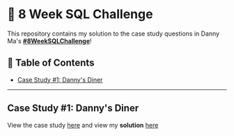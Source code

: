 # 🦋 8 Week SQL Challenge

This repository contains my solution to the case study questions in Danny Ma's **[#8WeekSQLChallenge](https://8weeksqlchallenge.com)**!


## 📑 Table of Contents
- [Case Study #1: Danny's Diner](#case-study-1-dannys-diner)









***

## Case Study #1: Danny's Diner

View the case study [here](https://8weeksqlchallenge.com/case-study-1/) and view my **solution** [here](https://github.com/analohg/danny-ma-sql-challenges/tree/main/Case%20Study%20%231%20-%20Danny's%20Diner)

